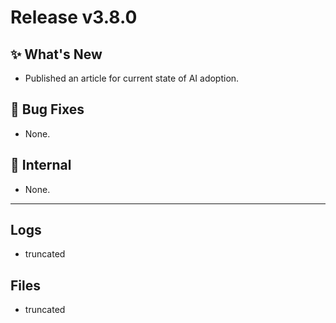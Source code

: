 # Release v3.8.0

## ✨ What's New

- Published an article for current state of AI adoption.

## 🐛 Bug Fixes

- None.

## 🔬 Internal

- None.

---

## Logs

- truncated

## Files

- truncated
